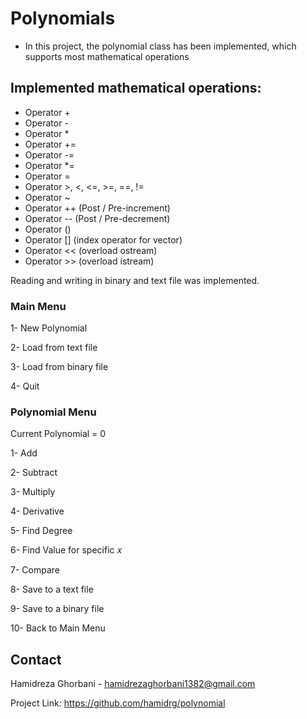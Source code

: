 # Polynomials
* In this project, the polynomial class has been implemented, which supports most mathematical operations

## Implemented mathematical operations:
*  Operator +
* Operator -
* Operator *
* Operator +=
* Operator -=
*  Operator *=
* Operator =
* Operator >, <, <=, >=, ==, !=
* Operator ~
* Operator ++ (Post / Pre-increment)
* Operator -- (Post / Pre-decrement)
* Operator ()
* Operator [] (index operator for vector)
* Operator << (overload ostream)
* Operator >> (overload istream)

Reading and writing in binary and text file was implemented.

### Main Menu
1- New Polynomial

2- Load from text file

3- Load from binary file

4- Quit

### Polynomial Menu

Current Polynomial = 0

1- Add

2- Subtract

3- Multiply

4- Derivative

5- Find Degree

6- Find Value for specific 𝑥

7- Compare

8- Save to a text file

9- Save to a binary file

10- Back to Main Menu

## Contact
Hamidreza Ghorbani - hamidrezaghorbani1382@gmail.com

Project Link: https://github.com/hamidrg/polynomial
